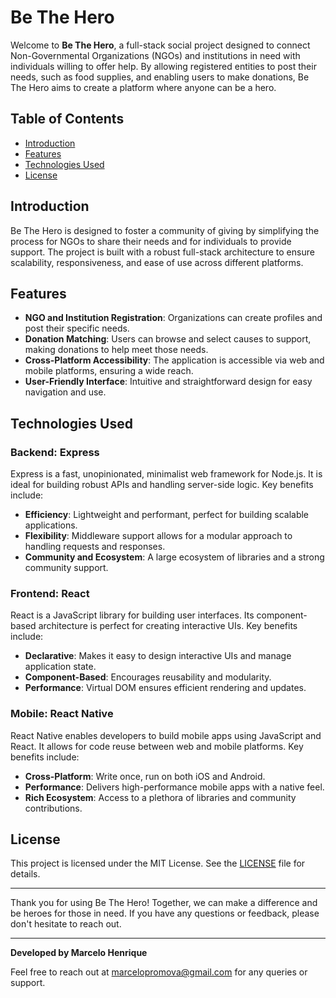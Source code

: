 # Be The Hero

Welcome to **Be The Hero**, a full-stack social project designed to connect Non-Governmental Organizations (NGOs) and institutions in need with individuals willing to offer help. By allowing registered entities to post their needs, such as food supplies, and enabling users to make donations, Be The Hero aims to create a platform where anyone can be a hero.

## Table of Contents

- [Introduction](#introduction)
- [Features](#features)
- [Technologies Used](#technologies-used)
- [License](#license)

## Introduction

Be The Hero is designed to foster a community of giving by simplifying the process for NGOs to share their needs and for individuals to provide support. The project is built with a robust full-stack architecture to ensure scalability, responsiveness, and ease of use across different platforms.

## Features

- **NGO and Institution Registration**: Organizations can create profiles and post their specific needs.
- **Donation Matching**: Users can browse and select causes to support, making donations to help meet those needs.
- **Cross-Platform Accessibility**: The application is accessible via web and mobile platforms, ensuring a wide reach.
- **User-Friendly Interface**: Intuitive and straightforward design for easy navigation and use.

## Technologies Used

### Backend: Express

Express is a fast, unopinionated, minimalist web framework for Node.js. It is ideal for building robust APIs and handling server-side logic. Key benefits include:
- **Efficiency**: Lightweight and performant, perfect for building scalable applications.
- **Flexibility**: Middleware support allows for a modular approach to handling requests and responses.
- **Community and Ecosystem**: A large ecosystem of libraries and a strong community support.

### Frontend: React

React is a JavaScript library for building user interfaces. Its component-based architecture is perfect for creating interactive UIs. Key benefits include:
- **Declarative**: Makes it easy to design interactive UIs and manage application state.
- **Component-Based**: Encourages reusability and modularity.
- **Performance**: Virtual DOM ensures efficient rendering and updates.

### Mobile: React Native

React Native enables developers to build mobile apps using JavaScript and React. It allows for code reuse between web and mobile platforms. Key benefits include:
- **Cross-Platform**: Write once, run on both iOS and Android.
- **Performance**: Delivers high-performance mobile apps with a native feel.
- **Rich Ecosystem**: Access to a plethora of libraries and community contributions.

## License

This project is licensed under the MIT License. See the [LICENSE](LICENSE) file for details.

---

Thank you for using Be The Hero! Together, we can make a difference and be heroes for those in need. If you have any questions or feedback, please don't hesitate to reach out.

---

**Developed by Marcelo Henrique**

Feel free to reach out at [marcelopromova@gmail.com](marcelopromova@gmail.com) for any queries or support.

